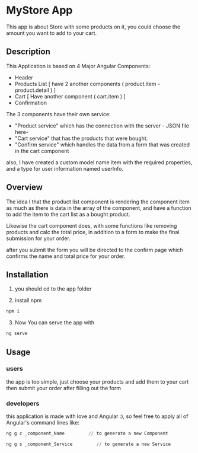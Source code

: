 # MyStore App

This app is about Store with some products on it, you could choose the amount you want to
add to your cart.

## Description
This Application is based on 4 Major Angular Components:
- Header
- Products List [ have 2 another components ( product.item - product.detail )  ]
- Cart [ Have another component ( cart.item ) ]
- Confirmation

The 3 components have their own service:
- "Product service" which has the connection with the server - JSON file here-
- "Cart service" that has the products that were bought.
- "Confirm service" which handles the data from a form that was created in the cart component

also, I have created a custom model name item with the required properties, and a type for user information named userInfo.

## Overview
The idea I that the product list component is rendering the component item as much as there is data in the array of the component, and have a function to add the item to the cart list as a bought product.

Likewise the cart component does, with some functions like removing products and calc the total price, in addition to a form to make the final submission for your order.

after you submit the form you will be directed to the confirm page which confirms the name and total price for your order.

## Installation

1. you should cd to the app folder 

2. install npm 

```python
npm i
```
3. Now You can serve the app with
```bash
ng serve
```

## Usage
### users
the app is too simple, just choose your products and add them to your cart then submit your order after filling out the form

### developers
this application is made with love and Angular :), so feel free to apply all of Angular's command lines
like:
```python
ng g c _component_Name         // to generate a new Component
```
```python
ng g s _component_Service         // to generate a new Service
```


